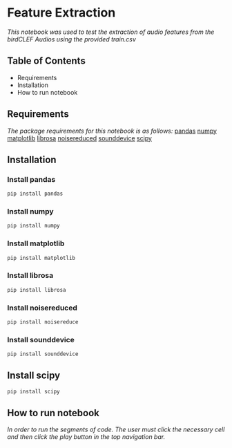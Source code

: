 # Feature Extraction
*This notebook was used to test the extraction of audio features from the birdCLEF Audios using the provided train.csv*

## Table of Contents
- Requirements
- Installation
- How to run notebook

## Requirements
*The package requirements for this notebook is as follows:*
[pandas](https://pypi.org/project/pandas/)
[numpy](https://pypi.org/project/numpy/)
[matplotlib](https://pypi.org/project/matplotlib/)
[librosa](https://pypi.org/project/librosa/)
[noisereduced](https://pypi.org/project/noisereduce/)
[sounddevice](https://pypi.org/project/sounddevice/)
[scipy](https://pypi.org/project/scipy/)

## Installation

### Install pandas

```bash
pip install pandas
```

### Install numpy

```bash
pip install numpy
```
### Install matplotlib

```bash
pip install matplotlib
```

### Install librosa

```bash
pip install librosa
```

### Install noisereduced

```bash
pip install noisereduce
```

### Install sounddevice

```bash
pip install sounddevice
```

## Install scipy

```bash
pip install scipy
```
## How to run notebook
*In order to run the segments of code. The user must click the necessary cell and then click the play button in the top navigation bar.*